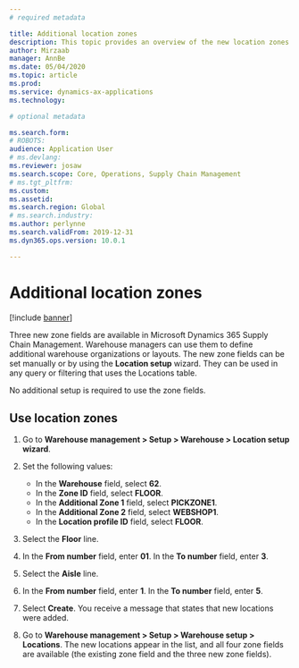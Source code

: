 ```yaml
---
# required metadata

title: Additional location zones
description: This topic provides an overview of the new location zones that have been added to Microsoft Dynamics 365 Supply Chain Management.
author: Mirzaab
manager: AnnBe
ms.date: 05/04/2020
ms.topic: article
ms.prod: 
ms.service: dynamics-ax-applications
ms.technology: 

# optional metadata

ms.search.form: 
# ROBOTS: 
audience: Application User
# ms.devlang: 
ms.reviewer: josaw
ms.search.scope: Core, Operations, Supply Chain Management
# ms.tgt_pltfrm: 
ms.custom: 
ms.assetid: 
ms.search.region: Global
# ms.search.industry: 
ms.author: perlynne
ms.search.validFrom: 2019-12-31
ms.dyn365.ops.version: 10.0.1

---
```


# Additional location zones

[!include [banner](../includes/banner.md)]

Three new zone fields are available in Microsoft Dynamics 365 Supply Chain Management. Warehouse managers can use them to define additional warehouse organizations or layouts. The new zone fields can be set manually or by using the **Location setup** wizard. They can be used in any query or filtering that uses the Locations table.

No additional setup is required to use the zone fields.

## Use location zones 

1. Go to **Warehouse management \> Setup \> Warehouse \> Location setup wizard**.
2. Set the following values:

    - In the **Warehouse** field, select **62**.
    - In the **Zone ID** field, select **FLOOR**.
    - In the **Additional Zone 1** field, select **PICKZONE1**.
    - In the **Additional Zone 2** field, select **WEBSHOP1**.
    - In the **Location profile ID** field, select **FLOOR**.

3. Select the **Floor** line.
4. In the **From number** field, enter **01**. In the **To number** field, enter **3**.
5. Select the **Aisle** line.
6. In the **From number** field, enter **1**. In the **To number** field, enter **5**.
7. Select **Create**. You receive a message that states that new locations were added.
6. Go to **Warehouse management \> Setup \> Warehouse setup \> Locations**. The new locations appear in the list, and all four zone fields are available (the existing zone field and the three new zone fields).
